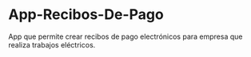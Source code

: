 # App-Recibos-De-Pago
App que permite crear recibos de pago electrónicos para empresa que realiza trabajos eléctricos.
